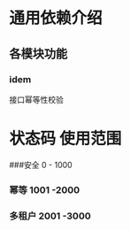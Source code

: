 # 通用依赖介绍

## 各模块功能 

### idem
接口幂等性校验 


# 状态码 使用范围

###安全 0 - 1000

### 幂等 1001 -2000

### 多租户 2001 -3000